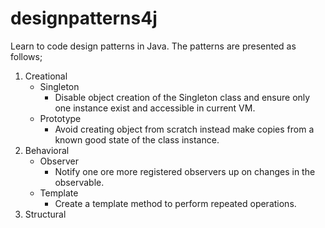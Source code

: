 # designpatterns4j
Learn to code design patterns in Java.
The patterns are presented as follows;

1. Creational
    - Singleton
        - Disable object creation of the Singleton class and ensure only one instance exist and accessible in current VM.
    - Prototype
        - Avoid creating object from scratch instead make copies from a known good state of the class instance.
2. Behavioral
    - Observer
        - Notify one ore more registered observers up on changes in the observable.
    - Template
        - Create a template method to perform repeated operations.
3. Structural